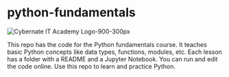 # python-fundamentals

![Cybernate IT Academy Logo-900-300px](https://github.com/Cybernate-IT/python-fundamentals/assets/137849393/fd896b99-7463-4980-8a5e-604e1bbff645)

This repo has the code for the Python fundamentals course. It teaches basic Python concepts like data types, functions, modules, etc. Each lesson has a folder with a README and a Jupyter Notebook. You can run and edit the code online. Use this repo to learn and practice Python.
